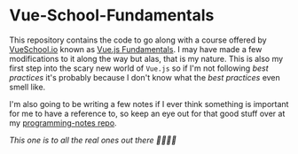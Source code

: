 # Vue-School-Fundamentals

This repository contains the code to go along with a course offered by [VueSchool.io](https://vueschool.io) known as [Vue.js Fundamentals](https://vueschool.io/courses/vuejs-fundamentals). I may have made a few modifications to it along the way but alas, that is my nature. This is also my first step into the scary new world of `Vue.js` so if I'm not following _best practices_ it's probably because I don't know what the _best practices_ even smell like.

I'm also going to be writing a few notes if I ever think something is important for me to have a reference to, so keep an eye out for that good stuff over at my [programming-notes repo](https://github.com/leeandher/programming-notes).

_This one is to all the real ones out there 🙏🙏😎😎_

